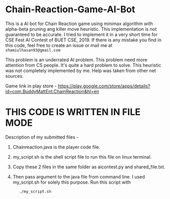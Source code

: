 # Chain-Reaction-Game-AI-Bot
This is a AI bot for Chain Reaction game using minimax algorithm with alpha-beta pruning ang killer move heuristic.
This implementation is not guaranteed to be accurate. I tried to implement it in a very short time for CSE Fest AI Contest of BUET CSE, 2019. If there is any mistake you find in this code, feel free to create an issue or mail me at ```shamiulhasan93@gmail.com```

This problem is an underrated AI problem. This problem need more attention from CS people. It's quite a hard problem to solve. This heuristic was not completely implemented by me. Help was taken from other net sources. 

Game link in play store - https://play.google.com/store/apps/details?id=com.BuddyMattEnt.ChainReaction&hl=en


# THIS CODE IS WRITTEN IN FILE MODE 

Description of my submitted files - 

1. Chainreaction.java is the player code file.

2. my_script.sh is the shell script file to run this file on linux terminal. 

3. Copy these 2 files in the same folder as aicontest.py and shared_file.txt. 

4. Then pass argument to the java file from command line. I used my_script.sh for solely this purpose. Run this script with 
```
      ./my_script.sh
```
